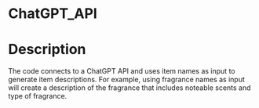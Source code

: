 # ChatGPT_API

# Description

The code connects to a ChatGPT API and uses item names as input to generate item descriptions. For example, using fragrance names as input will create a description of the fragrance that includes noteable scents and type of fragrance.
